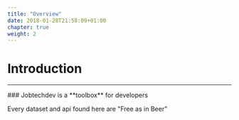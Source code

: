 ```yaml
---
title: "Overview"
date: 2018-01-28T21:58:09+01:00
chapter: true
weight: 2
---
```

# Introduction
<hr>
### Jobtechdev is a **toolbox** for developers

Every dataset and api found here are "Free as in Beer" 

